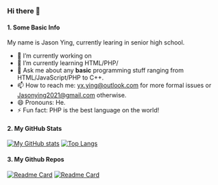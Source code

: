 ### Hi there 👋

#### 1. Some Basic Info

My name is Jason Ying, currently learing in senior high school. 

- 🔭 I’m currently working on 
- 🌱 I’m currently learning HTML/PHP/
- 💬 Ask me about any **basic** programming stuff ranging from HTML/JavaScript/PHP to C++.
- 📫 How to reach me: [yx.ying@outlook.com](mailto:yx.ying@outlook.com) for more formal issues or [Jasonying2021@gmail.com](mailto:Jasonying2021@gmail.com) otherwise.
- 😄 Pronouns: He.
- ⚡ Fun fact: PHP is the best language on the world!

#### 2. My GitHub Stats

[![My GitHub stats](https://github-readme-stats.vercel.app/api?username=Jason-Ying)]()
[![Top Langs](https://github-readme-stats.vercel.app/api/top-langs/?username=Jason-Ying&hide=tex)]()

#### 3. My Github Repos

[![Readme Card](https://github-readme-stats.vercel.app/api/pin/?username=Jason-Ying&repo=screening-register)](https://github.com/Jason-Ying/screening-register)
[![Readme Card](https://github-readme-stats.vercel.app/api/pin/?username=EasonSYC&repo=sesticket)](https://github.com/EasonSYC/sesticket)
